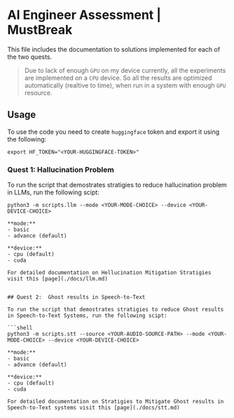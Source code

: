 # AI Engineer Assessment | MustBreak

This file includes the documentation to solutions implemented for each of the two quests.

> Due to lack of enough `GPU` on my device currently, all the experiments are implemented on a `CPU` device. So all the results are optimized automatically (realtive to time), when run in a system with enough `GPU` resource.


## Usage

To use the code you need to create `huggingface` token and export it using the following:

```shell
export HF_TOKEN="<YOUR-HUGGINGFACE-TOKEN>"
```

### Quest 1: Hallucination Problem

To run the script that demostrates stratigies to reduce hallucination problem in LLMs, run the following scipt:

```shell
python3 -m scripts.llm --mode <YOUR-MODE-CHOICE> --device <YOUR-DEVICE-CHOICE>

**mode:**
- basic
- advance (default)

**device:**
- cpu (default)
- cuda

For detailed documentation on Hellucination Mitigation Stratigies visit this [page](./docs/llm.md)


## Quest 2:  Ghost results in Speech-to-Text

To run the script that demostrates stratigies to reduce Ghost results in Speech-to-Text Systems, run the following scipt:

```shell
python3 -m scripts.stt --source <YOUR-AUDIO-SOURCE-PATH> --mode <YOUR-MODE-CHOICE> --device <YOUR-DEVICE-CHOICE>

**mode:**
- basic
- advance (default)

**device:**
- cpu (default)
- cuda

For detailed documentation on Stratigies to Mitigate Ghost results in Speech-to-Text systems visit this [page](./docs/stt.md)
